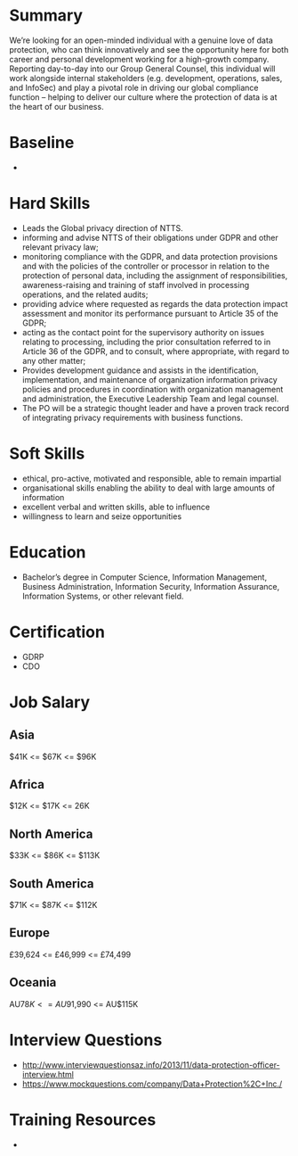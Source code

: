# Summary
We’re looking for an open-minded individual with a genuine love of data protection, who can think innovatively and see the opportunity here for both career and personal development working for a high-growth company. Reporting day-to-day into our Group General Counsel, this individual will work alongside internal stakeholders (e.g. development, operations, sales, and InfoSec) and play a pivotal role in driving our global compliance function – helping to deliver our culture where the protection of data is at the heart of our business.

# Baseline

* 


# Hard Skills
* Leads the Global privacy direction of NTTS.
* informing and advise NTTS of their obligations under GDPR and other relevant privacy law;
* monitoring compliance with the GDPR, and data protection provisions and with the policies of the controller or processor in relation to the protection of personal data, including the assignment of responsibilities, awareness-raising and training of staff involved in processing operations, and the related audits;
* providing advice where requested as regards the data protection impact assessment and monitor its performance pursuant to Article 35 of the GDPR;
* acting as the contact point for the supervisory authority on issues relating to processing, including the prior consultation referred to in Article 36 of the GDPR, and to consult, where appropriate, with regard to any other matter;
* Provides development guidance and assists in the identification, implementation, and maintenance of organization information privacy policies and procedures in coordination with organization management and administration, the Executive Leadership Team and legal counsel.
* The PO will be a strategic thought leader and have a proven track record of integrating privacy requirements with business functions.



# Soft Skills
* ethical, pro-active, motivated and responsible, able to remain impartial
* organisational skills enabling the ability to deal with large amounts of information
* excellent verbal and written skills, able to influence
* willingness to learn and seize opportunities


# Education
  * Bachelor’s degree in Computer Science, Information Management, Business Administration, Information Security, Information Assurance, Information Systems, or other relevant field.



# Certification
  * GDRP
  * CDO


# Job Salary


## Asia
$41K <= $67K <= $96K


## Africa
$12K <= $17K <= 26K


## North America
$33K <= $86K <= $113K


## South America
$71K <= $87K <= $112K


## Europe
£39,624 <= £46,999 <= £74,499
 

## Oceania
AU$78K <= AU$91,990 <= AU$115K


# Interview Questions
 * http://www.interviewquestionsaz.info/2013/11/data-protection-officer-interview.html
 * https://www.mockquestions.com/company/Data+Protection%2C+Inc./


# Training Resources
  * 



